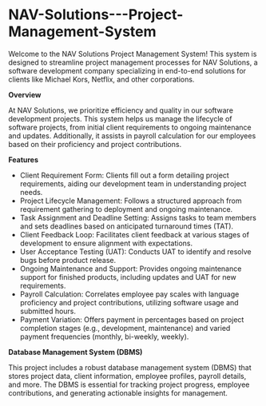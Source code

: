 # NAV-Solutions---Project-Management-System
Welcome to the NAV Solutions Project Management System! This system is designed to streamline project management processes for NAV Solutions, a software development company specializing in end-to-end solutions for clients like Michael Kors, Netflix, and other corporations.

**Overview**


At NAV Solutions, we prioritize efficiency and quality in our software development projects. This system helps us manage the lifecycle of software projects, from initial client requirements to ongoing maintenance and updates. Additionally, it assists in payroll calculation for our employees based on their proficiency and project contributions.

**Features**
- Client Requirement Form: Clients fill out a form detailing project requirements, aiding our development team in understanding project needs.
- Project Lifecycle Management: Follows a structured approach from requirement gathering to deployment and ongoing maintenance.
- Task Assignment and Deadline Setting: Assigns tasks to team members and sets deadlines based on anticipated turnaround times (TAT).
- Client Feedback Loop: Facilitates client feedback at various stages of development to ensure alignment with expectations.
- User Acceptance Testing (UAT): Conducts UAT to identify and resolve bugs before product release.
- Ongoing Maintenance and Support: Provides ongoing maintenance support for finished products, including updates and UAT for new requirements.
- Payroll Calculation: Correlates employee pay scales with language proficiency and project contributions, utilizing software usage and submitted hours.
- Payment Variation: Offers payment in percentages based on project completion stages (e.g., development, maintenance) and varied payment frequencies (monthly, bi-weekly, weekly).


**Database Management System (DBMS)**

This project includes a robust database management system (DBMS) that stores project data, client information, employee profiles, payroll details, and more. The DBMS is essential for tracking project progress, employee contributions, and generating actionable insights for management.

